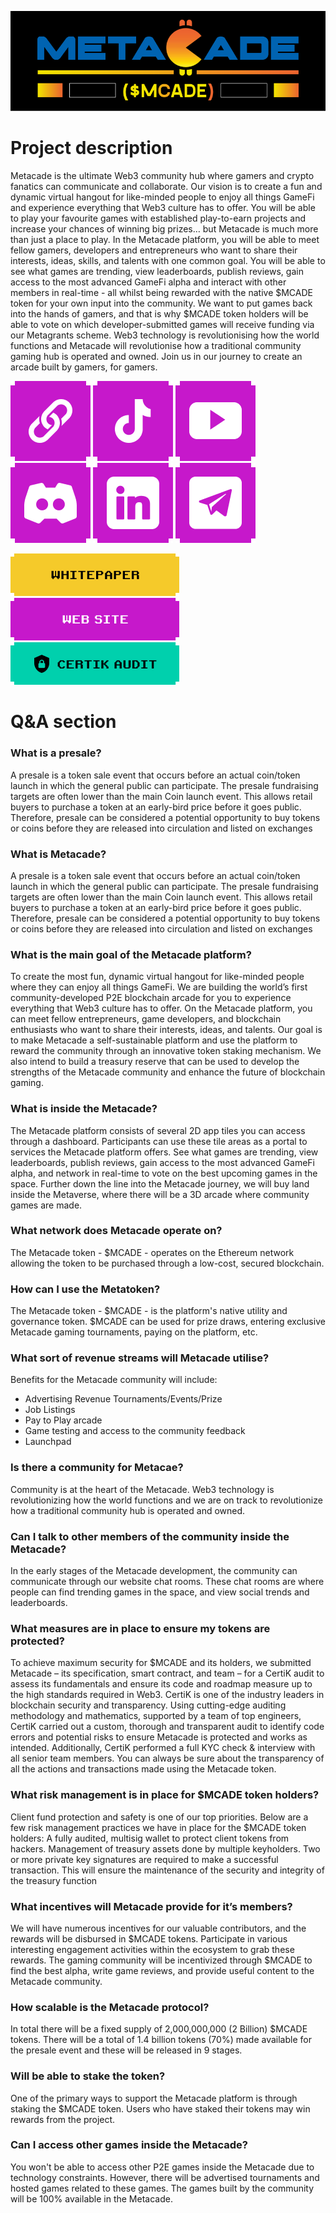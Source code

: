 ![Banner](/assets/Bunner.png)

# Project description

Metacade is the ultimate Web3 community hub where gamers and crypto fanatics can communicate and collaborate. Our vision
is to create a fun and dynamic virtual hangout for like-minded people to enjoy all things GameFi and experience
everything that Web3 culture has to offer. You will be able to play your favourite games with established play-to-earn
projects and increase your chances of winning big prizes… but Metacade is much more than just a place to play. In the
Metacade platform, you will be able to meet fellow gamers, developers and entrepreneurs who want to share their
interests, ideas, skills, and talents with one common goal. You will be able to see what games are trending, view
leaderboards, publish reviews, gain access to the most advanced GameFi alpha and interact with other members in
real-time - all whilst being rewarded with the native $MCADE token for your own input into the community. We want to put
games back into the hands of gamers, and that is why $MCADE token holders will be able to vote on which
developer-submitted games will receive funding via our Metagrants scheme. Web3 technology is revolutionising how the
world functions and Metacade will revolutionise how a traditional community gaming hub is operated and owned. Join us in
our journey to create an arcade built by gamers, for gamers.

[![Linktr](/assets/Linktr.png)](https://linktr.ee/metacade_)
[![TikTok](/assets/TikTok.png)](https://www.tiktok.com/@metacade_official)
[![Youtube](/assets/Youtube.png)](https://www.youtube.com/channel/UCVA_TZHxuqziubGe1ExEUQg)
[![Discord](/assets/Discord.png)](https://discord.com/invite/metacade)
[![LinkedIn](/assets/LinkedIn.png)](https://www.linkedin.com/company/metacade/about/)
[![Telegram](/assets/Telegram.png)](https://t.me/metacade_official/)


[![Whitepaper](/assets/Whitepaper.png)](https://metacade.co/whitepaper.pdf)
[![WebSite](/assets/WebSite.png)](https://t.me/metacade_official/)
[![CertikAudit](/assets/CertikAudit.png)](https://metacade.co/en/certik-audit)

# Q&A section

### What is a presale?

A presale is a token sale event that occurs before an actual coin/token launch in which the general public can
participate. The presale fundraising targets are often lower than the main Coin launch event.
This allows retail buyers to purchase a token at an early-bird price before it goes public. Therefore, presale can be
considered a potential opportunity to buy tokens or coins before they are released into circulation and listed on
exchanges

### What is Metacade?

A presale is a token sale event that occurs before an actual coin/token launch in which the general public can
participate. The presale fundraising targets are often lower than the main Coin launch event.
This allows retail buyers to purchase a token at an early-bird price before it goes public. Therefore, presale can be
considered a potential opportunity to buy tokens or coins before they are released into circulation and listed on
exchanges

### What is the main goal of the Metacade platform?

To create the most fun, dynamic virtual hangout for like-minded people where they can enjoy all things GameFi. We are
building the world’s first community-developed P2E blockchain arcade for you to experience everything that Web3 culture
has to offer.
On the Metacade platform, you can meet fellow entrepreneurs, game developers, and blockchain enthusiasts who want to
share their interests, ideas, and talents.
Our goal is to make Metacade a self-sustainable platform and use the platform to reward the community through an
innovative token staking mechanism. We also intend to build a treasury reserve that can be used to develop the strengths
of the Metacade community and enhance the future of blockchain gaming.

### What is inside the Metacade?

The Metacade platform consists of several 2D app tiles you can access through a dashboard. Participants can use these
tile areas as a portal to services the Metacade platform offers.
See what games are trending, view leaderboards, publish reviews, gain access to the most advanced GameFi alpha, and
network in real-time to vote on the best upcoming games in the space.
Further down the line into the Metacade journey, we will buy land inside the Metaverse, where there will be a 3D arcade
where community games are made.

### What network does Metacade operate on?

The Metacade token - $MCADE - operates on the Ethereum network allowing the token to be purchased through a low-cost,
secured blockchain.

### How can I use the Metatoken?

The Metacade token - $MCADE - is the platform's native utility and governance token. $MCADE can be used for prize draws,
entering exclusive Metacade gaming tournaments, paying on the platform, etc.

### What sort of revenue streams will Metacade utilise?

Benefits for the Metacade community will include:

* Advertising Revenue Tournaments/Events/Prize
* Job Listings
* Pay to Play arcade
* Game testing and access to the community feedback
* Launchpad

### Is there a community for Metacae?

Community is at the heart of the Metacade. Web3 technology is revolutionizing how the world functions and we are on
track to revolutionize how a traditional community hub is operated and owned.

### Can I talk to other members of the community inside the Metacade?

In the early stages of the Metacade development, the community can communicate through our website chat rooms. These
chat rooms are where people can find trending games in the space, and view social trends and leaderboards.

### What measures are in place to ensure my tokens are protected?

To achieve maximum security for $MCADE and its holders, we submitted Metacade – its specification, smart contract, and
team – for a CertiK audit to assess its fundamentals and ensure its code and roadmap measure up to the high standards
required in Web3.
CertiK is one of the industry leaders in blockchain security and transparency. Using cutting-edge auditing methodology
and mathematics, supported by a team of top engineers, CertiK carried out a custom, thorough and transparent audit to
identify code errors and potential risks to ensure Metacade is protected and works as intended. Additionally, CertiK
performed a full KYC check & interview with all senior team members.
You can always be sure about the transparency of all the actions and transactions made using the Metacade token.

### What risk management is in place for $MCADE token holders?

Client fund protection and safety is one of our top priorities. Below are a few risk management practices we have in
place for the $MCADE token holders:
A fully audited, multisig wallet to protect client tokens from hackers.
Management of treasury assets done by multiple keyholders. Two or more private key signatures are required to make a
successful transaction. This will ensure the maintenance of the security and integrity of the treasury function

### What incentives will Metacade provide for it’s members?

We will have numerous incentives for our valuable contributors, and the rewards will be disbursed in $MCADE tokens.
Participate in various interesting engagement activities within the ecosystem to grab these rewards.
The gaming community will be incentivized through $MCADE to find the best alpha, write game reviews, and provide useful
content to the Metacade community.

### How scalable is the Metacade protocol?

In total there will be a fixed supply of 2,000,000,000 (2 Billion) $MCADE tokens. There will be a total of 1.4 billion
tokens (70%) made available for the presale event and these will be released in 9 stages.

### Will be able to stake the token?

One of the primary ways to support the Metacade platform is through staking the $MCADE token. Users who have staked
their tokens may win rewards from the project.

### Can I access other games inside the Metacade?

You won't be able to access other P2E games inside the Metacade due to technology constraints. However, there will be
advertised tournaments and hosted games related to these games. The games built by the community will be 100% available
in the Metacade.
